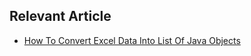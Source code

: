 ## Relevant Article
- [How To Convert Excel Data Into List Of Java Objects](https://www.baeldung.com/java-convert-excel-data-into-list)
